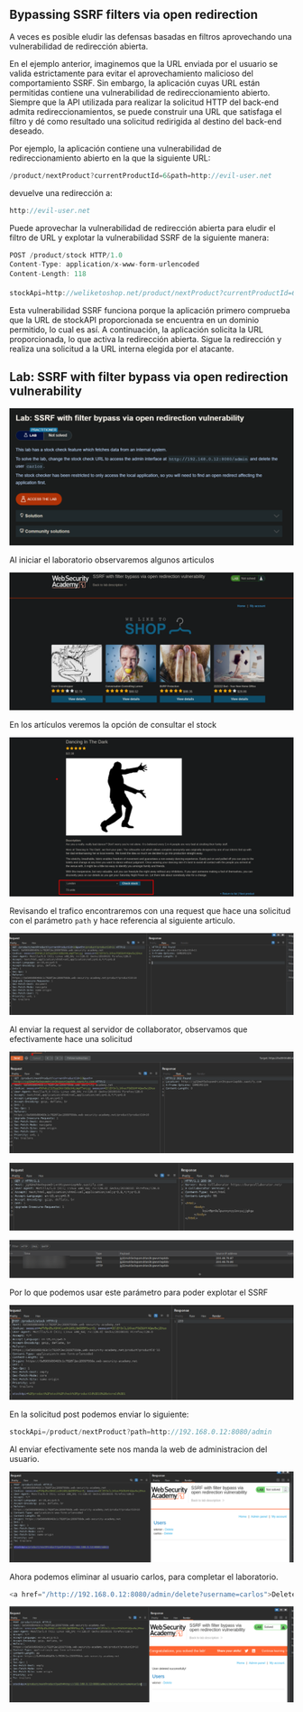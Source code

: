 ## Bypassing SSRF filters via open redirection

A veces es posible eludir las defensas basadas en filtros aprovechando una vulnerabilidad de redirección abierta.

En el ejemplo anterior, imaginemos que la URL enviada por el usuario se valida estrictamente para evitar el aprovechamiento malicioso del comportamiento SSRF. Sin embargo, la aplicación cuyas URL están permitidas contiene una vulnerabilidad de redireccionamiento abierto. Siempre que la API utilizada para realizar la solicitud HTTP del back-end admita redireccionamientos, se puede construir una URL que satisfaga el filtro y dé como resultado una solicitud redirigida al destino del back-end deseado.

Por ejemplo, la aplicación contiene una vulnerabilidad de redireccionamiento abierto en la que la siguiente URL:

```c
/product/nextProduct?currentProductId=6&path=http://evil-user.net
```

devuelve una redirección a:

```c
http://evil-user.net
```

Puede aprovechar la vulnerabilidad de redirección abierta para eludir el filtro de URL y explotar la vulnerabilidad SSRF de la siguiente manera:

```c
POST /product/stock HTTP/1.0
Content-Type: application/x-www-form-urlencoded
Content-Length: 118

stockApi=http://weliketoshop.net/product/nextProduct?currentProductId=6&path=http://192.168.0.68/admin
```

Esta vulnerabilidad SSRF funciona porque la aplicación primero comprueba que la URL de stockAPI proporcionada se encuentra en un dominio permitido, lo cual es así. A continuación, la aplicación solicita la URL proporcionada, lo que activa la redirección abierta. Sigue la redirección y realiza una solicitud a la URL interna elegida por el atacante.

## Lab: SSRF with filter bypass via open redirection vulnerability


![20250919130405.png](20250919130405.png)

Al iniciar el laboratorio  observaremos algunos articulos

![20250919140645.png](20250919140645.png)

En los artículos veremos la opción de consultar el stock

![20250919140704.png](20250919140704.png)

Revisando el trafico encontraremos con una request que hace una solicitud con el parámetro `path` y hace referencia al siguiente articulo.

![20250919142931.png](20250919142931.png)

Al enviar la request al servidor de collaborator, observamos que efectivamente hace una solicitud

![20250919143823.png](20250919143823.png)

![20250919143851.png](20250919143851.png)

![20250919143921.png](20250919143921.png)

Por lo que podemos usar este parámetro para poder explotar el SSRF

![20250919144638.png](20250919144638.png)

En la solicitud post podemos enviar lo siguiente:

```c
stockApi=/product/nextProduct?path=http://192.168.0.12:8080/admin
```

Al enviar efectivamente sete nos manda la web de administracion del usuario.

![20250919144758.png](20250919144758.png)

Ahora podemos eliminar al usuario carlos, para completar el laboratorio.

```c
<a href="/http://192.168.0.12:8080/admin/delete?username=carlos">Delete</a>
```

![20250919144841.png](20250919144841.png)

